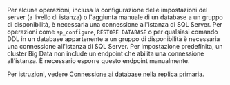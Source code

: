 Per alcune operazioni, inclusa la configurazione delle impostazioni del server (a livello di istanza) o l'aggiunta manuale di un database a un gruppo di disponibilità, è necessaria una connessione all'istanza di SQL Server. Per operazioni come `sp_configure`, `RESTORE DATABASE` o per qualsiasi comando DDL in un database appartenente a un gruppo di disponibilità è necessaria una connessione all'istanza di SQL Server. Per impostazione predefinita, un cluster Big Data non include un endpoint che abilita una connessione all'istanza. È necessario esporre questo endpoint manualmente.

Per istruzioni, vedere [Connessione ai database nella replica primaria](../big-data-cluster/deployment-high-availability.md#instance-connect).